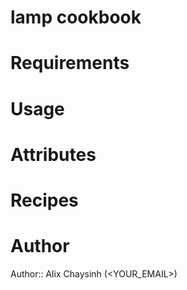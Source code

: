 # lamp cookbook

# Requirements

# Usage

# Attributes

# Recipes

# Author

Author:: Alix Chaysinh (<YOUR_EMAIL>)
